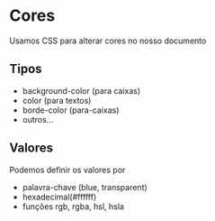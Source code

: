 # Cores

Usamos CSS para alterar cores no nosso documento

## Tipos

* background-color (para caixas)
* color (para textos)
* borde-color (para-caixas)
* outros...

## Valores


Podemos definir os valores por 

* palavra-chave (blue, transparent)
* hexadecimal(#ffffff)
* funções rgb, rgba, hsl, hsla